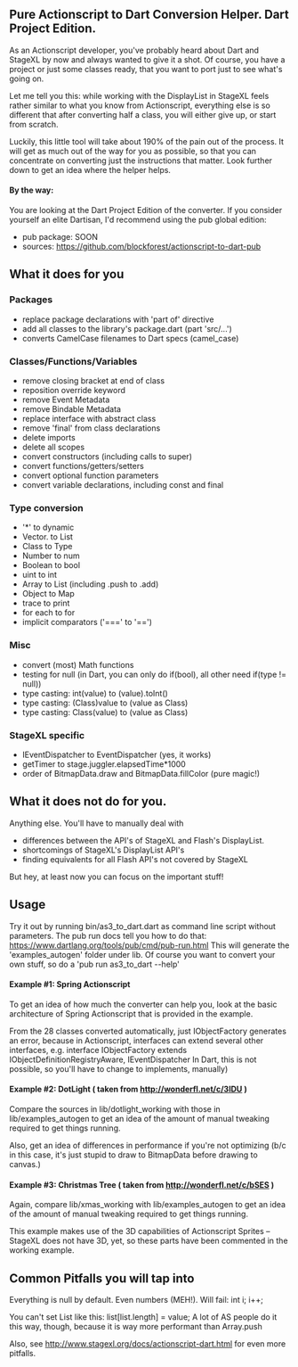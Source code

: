## Pure Actionscript to Dart Conversion Helper. Dart Project Edition.

As an Actionscript developer, you've probably heard about Dart and StageXL by now and always wanted to give it a shot. Of course, you have a project or just some classes ready, that you want to port just to see what's going on.

Let me tell you this: while working with the DisplayList in StageXL feels rather similar to what you know from Actionscript, everything else is so different that after converting half a class, you will either give up, or start from scratch.

Luckily, this little tool will take about 190% of the pain out of the process. It will get as much out of the way for you as possible, so that you can concentrate on converting just the instructions that matter. Look further down to get an idea where the helper helps.

#### By the way: 
You are looking at the Dart Project Edition of the converter.
If you consider yourself an elite Dartisan, I'd recommend using the pub global edition:
- pub package: SOON
- sources: https://github.com/blockforest/actionscript-to-dart-pub

## What it does for you

### Packages
- replace package declarations with 'part of' directive
- add all classes to the library's package.dart (part 'src/...')
- converts CamelCase filenames to Dart specs (camel_case)

### Classes/Functions/Variables
- remove closing bracket at end of class
- reposition override keyword
- remove Event Metadata
- remove Bindable Metadata
- replace interface with abstract class
- remove 'final' from class declarations
- delete imports
- delete all scopes
- convert constructors (including calls to super)
- convert functions/getters/setters
- convert optional function parameters
- convert variable declarations, including const and final

### Type conversion
- '*' to dynamic
- Vector.<type> to List<type>
- Class to Type
- Number to num
- Boolean to bool
- uint to int
- Array to List (including .push to .add)
- Object to Map
- trace to print
- for each to for
- implicit comparators ('===' to '==')

### Misc
- convert (most) Math functions
- testing for null (in Dart, you can only do if(bool), all other need if(type != null))
- type casting: int(value) to (value).toInt()
- type casting: (Class)value to (value as Class)
- type casting: Class(value) to (value as Class)

### StageXL specific
- IEventDispatcher to EventDispatcher (yes, it works)
- getTimer to stage.juggler.elapsedTime*1000
- order of BitmapData.draw and BitmapData.fillColor (pure magic!)


## What it does not do for you.   
Anything else. You'll have to manually deal with
- differences between the API's of StageXL and Flash's DisplayList.
- shortcomings of StageXL's DisplayList API's
- finding equivalents for all Flash API's not covered by StageXL

But hey, at least now you can focus on the important stuff! 

## Usage

Try it out by running bin/as3_to_dart.dart as command line script without parameters.
The pub run docs tell you how to do that: https://www.dartlang.org/tools/pub/cmd/pub-run.html
This will generate the 'examples_autogen' folder under lib.
Of course you want to convert your own stuff, so do a 'pub run as3_to_dart --help'

#### Example #1: Spring Actionscript
To get an idea of how much the converter can help you, look at the basic
architecture of Spring Actionscript that is provided in the example.

From the 28 classes converted automatically, just IObjectFactory generates an error, 
because in Actionscript, interfaces can extend several other interfaces, e.g.
interface IObjectFactory extends IObjectDefinitionRegistryAware, IEventDispatcher
In Dart, this is not possible, so you'll have to change to implements, manually)

#### Example #2: DotLight ( taken from http://wonderfl.net/c/3lDU )
Compare the sources in lib/dotlight_working with those in lib/examples_autogen to get an 
idea of the amount of manual tweaking required to get things running.

Also, get an idea of differences in performance if you're not optimizing
(b/c in this case, it's just stupid to draw to BitmapData before drawing to canvas.)

  
#### Example #3: Christmas Tree ( taken from http://wonderfl.net/c/bSES )
Again, compare lib/xmas_working with lib/examples_autogen to get an idea of the amount of
manual tweaking required to get things running.

This example makes use of the 3D capabilities of Actionscript Sprites – StageXL does not
have 3D, yet, so these parts have been commented in the working example.



## Common Pitfalls you will tap into

Everything is null by default. Even numbers (MEH!).
Will fail:
int i;
i++;

You can't set List like this: list[list.length] = value;
A lot of AS people do it this way, though, because it is way more performant than Array.push

Also, see http://www.stagexl.org/docs/actionscript-dart.html for even more pitfalls.

